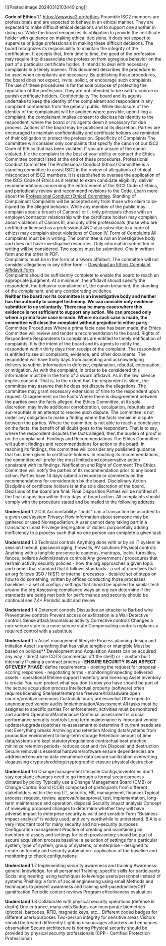 ![[Pasted image 20240312103449.png]]

**Code of Ethics** 1.1 https://www.isc2.org/ethics
Preamble
	ISC2 members are professionals and are expected to behave in an ethical manner. They are expected to make difficult ethical decisions and to support one another in doing so. While the board recognizes its obligation to provide the certificate holder with guidance on making ethical decisions, it does not expect to supervise or judge professionals in making these difficult decisions. The board recognizes its responsibility to maintain the integrity of the certification. It accepts that, from time to time, the good of the profession may require it to disassociate the profession from egregious behavior on the part of a particular certificate holder. It intends to deal with necessary complaints in a timely manner. This document describes the procedure to be used when complaints are necessary. By publishing these procedures, the board does not expect, invite, solicit, or encourage such complaints. The use of these procedures is for the sole purpose of protecting the reputation of the profession. They are not intended to be used to coerce or punish certificate holders.
Confidentiality
	The board and its agents undertake to keep the identity of the complainant and respondent in any complaint confidential from the general public. While disclosure of the identity of the complainant will be avoided where possible, upon filing a complaint, the complainant implies consent to disclose his identity to the respondent, where the board or its agents deem it necessary for due process. Actions of the board may be published at its discretion. Parties are encouraged to maintain confidentiality and certificate holders are reminded of their obligation to protect the profession.
Specificity of Complaints
	The committee will consider only complaints that specify the canon of our ISC2 Code of Ethics that has been violated. If you are unsure of the canon violated, file the complaint to the best of your ability or contact the Ethics Committee contact listed at the end of these procedures.
Professional Conduct Committee
	The Professional Conduct (Ethics) Committee is a standing committee to assist ISC2 in the review of allegations of ethical misconduct of ISC2 members. It is established to oversee the application of the ISC2 Code of Ethics as it relates to exam candidate eligibility, deliver recommendations concerning the enforcement of the ISC2 Code of Ethics, and periodically review and recommend revisions to the Code. Learn more about the [Professional Conduct (Ethics) Committee](https://www.isc2.org/about/governance/professional-conduct-committee).
Standing of Complainant
	Complaints will be accepted only from those who claim to be injured by the alleged behavior. While any member of the public may complain about a breach of Canons I or II, only principals (those with an employer/contractor relationship with the certificate holder) may complain about violations of Canons III, and only other professionals (those who are certified or licensed as a professional AND also subscribe to a code of ethics) may complain about violations of Canon IV.
Form of Complaints
	All complaints must be in writing. The committee is not an investigative body and does not have investigative resources. Only information submitted in writing will be considered. Two copies must be submitted. One in written form and the other in PDF.  
	Complaints must be in the form of a sworn affidavit. The committee will not consider allegations in any other form. - [Download an Ethics Complaint Affidavit Form](https://www.isc2.org/-/media/Project/ISC2/Main/Media/documents/ethics/ethicscomplaint.doc?rev=e050f36d0b11403183059cc09d11f68d&hash=7357E2371DA9B34946555FAB475E65F6)  
	Complaints should be sufficiently complete to enable the board to reach an appropriate judgment. At a minimum, the affidavit should specify the respondent, the behavior complained of, the canon breached, the standing of the complainant, and any corroborating evidence.  
	**Neither the board nor its committee is an investigative body and neither has the authority to compel testimony. We can consider only evidence submitted to us voluntarily. There may be many cases where this evidence is not sufficient to support any action. We can proceed only where a prima facie case is made. Where no such case is made, the committee will close the complaint without prejudice to either party.**
Committee Procedures
	Where a prima facie case has been made, the Ethics Committee will review and tender a recommendation to the board.
Rights of Respondents
	Respondents to complaints are entitled to timely notification of complaints. It is the intent of the board and its agents to notify the respondent within thirty days from receipt of the complaint. The respondent is entitled to see all complaints, evidence, and other documents. The respondent will have thirty days from accepting and acknowledging delivery to submit information in defense, explanation, rebuttal, extenuation, or mitigation. As with the complaint, in order to be considered this information must be in the form of a sworn affidavit. As in the law, silence implies consent. That is, to the extent that the respondent is silent, the committee may assume that he does not dispute the allegations. The committee may grant necessary extensions of time to the respondent upon request.
Disagreement on the Facts
	Where there is disagreement between the parties over the facts alleged, the Ethics Committee, at its sole discretion, may invite additional corroboration, exculpation, rebuttals and sur-rebuttals in an attempt to resolve such dispute. The committee is not under any obligation to make a finding where the facts remain in dispute between the parties. Where the committee is not able to reach a conclusion on the facts, the benefit of all doubt goes to the respondent. That is to say, where the respondent disputes the facts alleged, then the burden of proof is on the complainant.
Findings and Recommendations
	The Ethics Committee will submit findings and recommendations for action to the board. In reaching its findings, the committee will consider any published guidance that has been given to certificate holders. In reaching its recommendations, the committee will prefer the most limited and conservative action consistent with its findings.
Notification and Right of Comment
	The Ethics Committee will notify the parties of its recommendation prior to any board action. Parties have 14 days submit a response or comments on the recommendations for consideration by the board.
Disciplinary Action
	Discipline of certificate holders is at the sole discretion of the board. Decisions of the board are final.
Final Disposition
	Parties will be notified of the final disposition within thirty days of board action. All complaints should comply with the procedure stated and be mailed to the following address:

**Understand** 1.2
CIA
Accountability: "audit" can a transaction be ascribed to a given user/system
Privacy: How information about someone may be gathered or used
Nonrepudiation: A user cannot deny taking part in a transaction
Least Privilege
Segregation of duties: purposefully adding inefficiency to a process such that no one person can complete a given task

**Understand** 1.3
Technical controls
	Anything done with or by an IT system
	ie session timeout, password aging, firewalls, AV solutions
Physical controls
	Anything with a tangible presence
	ie cameras, mantraps, locks, turnstiles, fences, bollards
Administrative controls
	Any government / procedures that restrain activity
	security policies -  how the org approaches a given topic and names that standard that it follows
	standards -  a set of directives that an org follows (ISO / NIST) or internal
	processes - detailed set of steps on how to do something, written by offices conducting those processes
	baselines - a set of configs / settings that should be applied for similar tech around the org
Assessing compliance
	ways an org can determine if the standards are being met
	both for performance and security
	should be continual
	see 7.4*
Periodic audit and review

**Understand** 1.4
Deterrent controls
	Dissuades an attacker
	ie Barbed wire
Preventative controls
	Prevent access or exfiltration
	ie a Wall
Detective controls
	Sense attack/anomalous activity
Corrective controls
	Changes a non-secure state to a more secure state
Compensating controls
	replaces a required control with a substitute

**Understand** 1.5
Asset management lifecycle
Process planning design and initiation
	Asset is anything that has value tangible or intangible
	Must be based on policies** 
Development and Acquisition
	Assets can be acquired any way - direct sale COTS (commercial off the shelf) or - custom built internally
	If using a contract process - **ENSURE SECURITY IS AN ASPECT OF EVERY PHASE:** define requirements - posting the request for proposal - scoring responses - negotiating terms - monitoring/inspecting delivered assets - operational lifetime support
Inventory and licensing
	Asset inventory is crucial
		You cant protect what you don't know you have
		should be part of the secure acquisition process
	Intellectual property (software) often requires licensing
		Site/seat/enterprise
		freeware/trial/adware
		open source/creative commons
		Custodial/library are essential
		Often open to unannounced vendor audits
Implementation/Assessment
	All tasks must be assigned to specific parties
	For enforcement, activities must be monitored and audited
Operation/Maintenance
	Continual assessment is crucial
		performance
		security
		controls
	Long term maintenance is important
		vendor updates/upgrades/patches
		re-assessment to determine if current needs are met
	Everything breaks
Archiving and retention
	Moving data/systems from production environment to long-term storage
	Retention: amount of time data/systems are kept
		statutory/regulations
		contractual
		best practice: minimize retention periods- reduces cost and risk
Disposal and destruction
	Secure removal is essential
		hardware/software
			ensure dependencies are addressed
			ensure no data remanence 
		data
			secure sanitization
				overwriting
				degaussing
				cryptoshredding/cryptographic erasure
				physical destruction

**Understand** 1.6
Change management lifecycle
	Configs/inventories don't stay constant; changes need to go through a formal secure process dictated by policy
	Typically use a Change Management Board (CMB) or Change Control Board (CCB)
		composed of participants from different stakeholders within the org (IT, security, HR, management, finance)
	Typical process: request, review, approval/disapproval, test, implementation, long-term maintenance and operation, disposal
Security impact analysis
	Concept of reviewing proposed changes to determine whether they will have adverse impact to enterprise security is valid and sensible
	Term "Business impact analysis" is widely used, and very worthwhile to understand. BIA is a very important tool for many security and non-security purposes
Configuration management
	Practice of creating and maintaining an inventory of assets and settings for each
		provisioning: should be part of secure acquisition process
		baseline: a selection of settings for a particular system, type of system, group of systems, or enterprise - designed to create uniformity and security
		automation- application of the baseline and monitoring to check configurations

**Understand** 1.7
Implementing security awareness and training
Awareness: general knowledge. for all personnel
Training: specific skills for participants
Social engineering: using techniques to leverage users/personnel instead of systems
Phishing: a form of social engineering using email
Methods and techniques to present awareness and training
	self-paced/online/CBT
	gamification
Periodic content reviews
Program effectiveness evaluation

**Understand** 1.8
Collaborate with physical security operations (defense in depth)
One entrance, many exits
Badges can incorporate biometrics (photos), barcodes, RFID, magnetic keys, etc...
	Different coded badges for different users/purposes
Two-person integrity for sensitive areas
Visitors should be treated differently
Lighting discourages attackers and enhances observation
Secure architecture is boring
Physical security should be provided by physical security professionals (CPP - Certified Protection Professional)